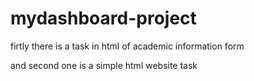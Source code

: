 # mydashboard-project
firtly there is a task in html of academic information form

and second one is a simple html website task
